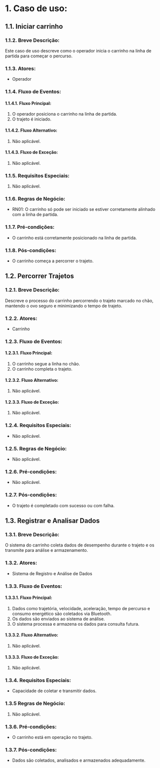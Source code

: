 # 1. Caso de uso:

## 1.1. Iniciar carrinho
### 1.1.2. Breve Descrição:
Este caso de uso descreve como o operador inicia o carrinho na linha de partida para começar o percurso.

### 1.1.3. Atores:
- Operador
### 1.1.4. Fluxo de Eventos:
#### 1.1.4.1. Fluxo Principal:
1. O operador posiciona o carrinho na linha de partida.
2. O trajeto é iniciado.
#### 1.1.4.2. Fluxo Alternativo:
1. Não aplicável.
#### 1.1.4.3. Fluxo de Exceção:
1. Não aplicável.
### 1.1.5. Requisitos Especiais:
1. Não aplicável.
### 1.1.6. Regras de Negócio:
- RN01: O carrinho só pode ser iniciado se estiver corretamente alinhado com a linha de partida.
### 1.1.7. Pré-condições:
- O carrinho está corretamente posicionado na linha de partida.
### 1.1.8. Pós-condições:
- O carrinho começa a percorrer o trajeto.

## 1.2. Percorrer Trajetos
### 1.2.1. Breve Descrição:
Descreve o processo do carrinho percorrendo o trajeto marcado no chão, mantendo o ovo seguro e minimizando o tempo de trajeto.
### 1.2.2. Atores:
- Carrinho
### 1.2.3. Fluxo de Eventos:
#### 1.2.3.1. Fluxo Principal:
1. O carrinho segue a linha no chão.
2. O carrinho completa o trajeto.
#### 1.2.3.2. Fluxo Alternativo:
1. Não aplicável.
#### 1.2.3.3. Fluxo de Exceção:
1. Não aplicável.
### 1.2.4. Requisitos Especiais:
- Não aplicável.
### 1.2.5. Regras de Negócio:
- Não aplicável.
### 1.2.6. Pré-condições:
- Não aplicável.
### 1.2.7. Pós-condições:
- O trajeto é completado com sucesso ou com falha.

## 1.3. Registrar e Analisar Dados
### 1.3.1. Breve Descrição:
O sistema do carrinho coleta dados de desempenho durante o trajeto e os transmite para análise e armazenamento.
### 1.3.2. Atores:
- Sistema de Registro e Análise de Dados
### 1.3.3. Fluxo de Eventos:
#### 1.3.3.1. Fluxo Principal:
1. Dados como trajetória, velocidade, aceleração, tempo de percurso e consumo energético são coletados via Bluetooth.
2. Os dados são enviados ao sistema de análise.
3. O sistema processa e armazena os dados para consulta futura.
#### 1.3.3.2. Fluxo Alternativo:
1. Não aplicável.
#### 1.3.3.3. Fluxo de Exceção:
1. Não aplicável.
### 1.3.4. Requisitos Especiais:
- Capacidade de coletar e transmitir dados.
### 1.3.5 Regras de Negócio:
1. Não aplicável.
### 1.3.6. Pré-condições:
- O carrinho está em operação no trajeto.
### 1.3.7. Pós-condições:
- Dados são coletados, analisados e armazenados adequadamente.
